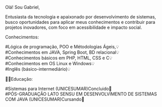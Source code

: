 Olá! Sou Gabriel,

Entusiasta da tecnologia e apaixonado por desenvolvimento de sistemas, busco oportunidades para aplicar
meus conhecimentos e contribuir para projetos inovadores, com foco em acessibilidade e impacto social.

Conhecimentos:

#Lógica de programação, POO e Métodologias Ágeis,💡<br>
#Conhecimentos em JAVA, Spring Boot, BD relacional💡<br>
#Conhecimentos básicos em PHP, HTML, CSS e C💡<br>
#Conhecimentos em OS Linux e Windows💡<br>
#Inglês (básico-intermediário)💡<br>

🧑‍💻Educação:

#Sistemas para Internet (UNICESUMAR)Concluido🏫<br>
#PÓS-GRADUAÇÃO LATO SENSU EM DESENVOLVIMENTO DE SISTEMAS COM JAVA (UNICESUMAR)Cursando🏫<br>
